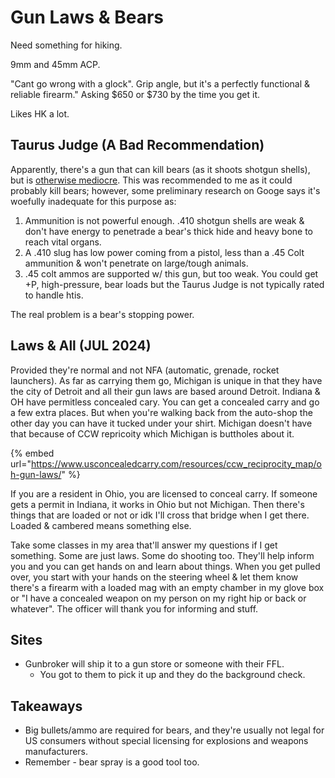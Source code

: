 # Gun Laws & Bears

Need something for hiking.

9mm and 45mm ACP.

"Cant go wrong with a glock". Grip angle, but it's a perfectly functional & reliable firearm." Asking $650 or $730 by the time you get it.&#x20;

Likes HK a lot.

## Taurus Judge (A Bad Recommendation)

Apparently, there's a gun that can kill bears (as it shoots shotgun shells), but is [otherwise mediocre](https://www.reddit.com/r/Firearms/comments/1bxm841/what_are_your_thoughts_on_the_taurus_judge/). This was recommended to me as it could probably kill bears; however, some preliminary research on Googe says it's woefully inadequate for this purpose as:

1. Ammunition is not powerful enough. .410 shotgun shells are weak & don't have energy to penetrade a bear's thick hide and heavy bone to reach vital organs.
2. A .410 slug has low power coming from a pistol, less than a .45 Colt ammunition & won't penetrate on large/tough animals.
3. .45 colt ammos are supported w/ this gun, but too weak. You could get +P, high-pressure, bear loads but the Taurus Judge is not typically rated to handle htis.&#x20;

The real problem is a bear's stopping power.&#x20;

## Laws & All (JUL 2024)

Provided they're normal and not NFA (automatic, grenade, rocket launchers). As far as carrying them go, Michigan is unique in that they have the city of Detroit and all their gun laws are based around Detroit. Indiana & OH have permitless concealed cary. You can get a concealed carry and go a few extra places. But when you're walking back from the auto-shop the other day you can have it tucked under your shirt. Michigan doesn't have that because of CCW repricoity which Michigan is buttholes about it.&#x20;

{% embed url="https://www.usconcealedcarry.com/resources/ccw_reciprocity_map/oh-gun-laws/" %}

If you are a resident in Ohio, you are licensed to conceal carry. If someone gets a permit in Indiana, it works in Ohio but not Michigan. Then there's things that are loaded or not or idk I'll cross that bridge when I get there. Loaded & cambered means something else.&#x20;

Take some classes in my area that'll answer my questions if I get something. Some are just laws. Some do shooting too. They'll help inform you and you can get hands on and learn about things. When you get pulled over, you start with your hands on the steering wheel & let them know there's a firearm with a loaded mag with an empty chamber in my glove box or "I have a concealed weapon on my person on my right hip or back or whatever". The officer will thank you for informing and stuff.&#x20;

## Sites

* Gunbroker will ship it to a gun store or someone with their FFL.
  * You got to them to pick it up and they do the background check.&#x20;

## Takeaways

* Big bullets/ammo are required for bears, and they're usually not legal for US consumers without special licensing for explosions and weapons manufacturers.&#x20;
* Remember - bear spray is a good tool too.
